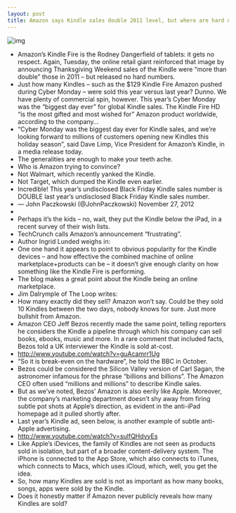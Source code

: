 ```yaml
---
layout: post
title: Amazon says Kindle sales double 2011 level, but where are hard numbers?
---
```

![img](http://media.idownloadblog.com/wp-content/uploads/2012/02/amazonkindlefire-adlg1.jpg)
* Amazon’s Kindle Fire is the Rodney Dangerfield of tablets: it gets no respect. Again, Tuesday, the online retail giant reinforced that image by announcing Thanksgiving Weekend sales of the Kindle were “more than double” those in 2011 – but released no hard numbers.
* Just how many Kindles – such as the $129 Kindle Fire Amazon pushed during Cyber Monday – were sold this year versus last year? Dunno. We have plenty of commercial spin, however. This year’s Cyber Monday was the “biggest day ever” for global Kindle sales. The Kindle Fire HD “is the most gifted and most wished for” Amazon product worldwide, according to the company…
* “Cyber Monday was the biggest day ever for Kindle sales, and we’re looking forward to millions of customers opening new Kindles this holiday season”, said Dave Limp, Vice President for Amazon’s Kindle, in a media release today.
* The generalities are enough to make your teeth ache.
* Who is Amazon trying to convince?
* Not Walmart, which recently yanked the Kindle.
* Not Target, which dumped the Kindle even earlier.
* Incredible! This year’s undisclosed Black Friday Kindle sales number is DOUBLE last year’s undisclosed Black Friday Kindle sales number.
* — John Paczkowski (@JohnPaczkowski) November 27, 2012
*  
* Perhaps it’s the kids – no, wait, they put the Kindle below the iPad, in a recent survey of their wish lists.
* TechCrunch calls Amazon’s announcement “frustrating”.
* Author Ingrid Lunded weighs in:
* One one hand it appears to point to obvious popularity for the Kindle devices – and how effective the combined machine of online marketplace+products can be – it doesn’t give enough clarity on how something like the Kindle Fire is performing.
* The blog makes a great point about the Kindle being an online marketplace.
* Jim Dalrymple of The Loop writes:
* How many exactly did they sell? Amazon won’t say. Could be they sold 10 Kindles between the two days, nobody knows for sure. Just more bullshit from Amazon.
* Amazon CEO Jeff Bezos recently made the same point, telling reporters he considers the Kindle a pipeline through which his company can sell books, ebooks, music and more. In a rare comment that included facts, Bezos told a UK interviewer the Kindle is sold at-cost.
* http://www.youtube.com/watch?v=guAcamrr1Ug
* “So it is break-even on the hardware”, he told the BBC in October.
* Bezos could be considered the Silicon Valley version of Carl Sagan, the astronomer infamous for the phrase “billions and billions”. The Amazon CEO often used “millions and millions” to describe Kindle sales.
* But as we’ve noted, Bezos’ Amazon is also eerily like Apple. Moreover, the company’s marketing department doesn’t shy away from firing subtle pot shots at Apple’s direction, as evident in the anti-iPad homepage ad it pulled shortly after.
* Last year’s Kindle ad, seen below, is another example of subtle anti-Apple advertising.
* http://www.youtube.com/watch?v=sulfQHdvyEs
* Like Apple’s iDevices, the family of Kindles are not seen as products sold in isolation, but part of a broader content-delivery system. The iPhone is connected to the App Store, which also connects to iTunes, which connects to Macs, which uses iCloud, which, well, you get the idea.
* So, how many Kindles are sold is not as important as how many books, songs, apps were sold by the Kindle.
* Does it honestly matter if Amazon never publicly reveals how many Kindles are sold?

